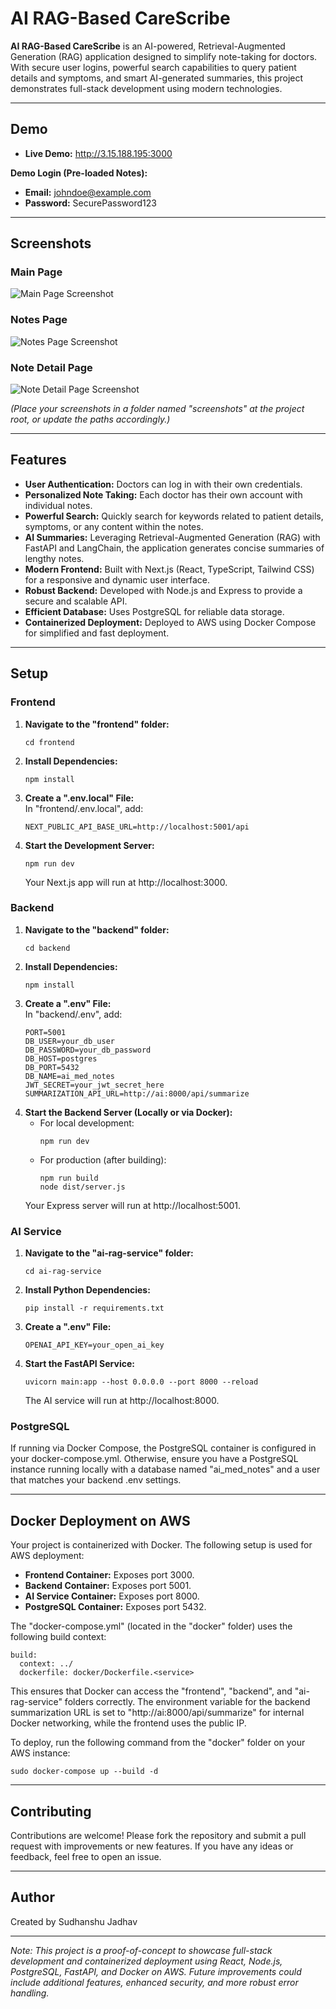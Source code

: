 # AI RAG-Based CareScribe

**AI RAG-Based CareScribe** is an AI-powered, Retrieval-Augmented Generation (RAG) application designed to simplify note-taking for doctors. With secure user logins, powerful search capabilities to query patient details and symptoms, and smart AI-generated summaries, this project demonstrates full-stack development using modern technologies.

---

## Demo

- **Live Demo:** http://3.15.188.195:3000  

**Demo Login (Pre-loaded Notes):**
- **Email:** johndoe@example.com  
- **Password:** SecurePassword123

---

## Screenshots

### Main Page  
![Main Page Screenshot](./screenshots/mainpage.jpg)

### Notes Page  
![Notes Page Screenshot](./screenshots/notespage.jpg)

### Note Detail Page  
![Note Detail Page Screenshot](./screenshots/notedetailpage.jpg)

*(Place your screenshots in a folder named "screenshots" at the project root, or update the paths accordingly.)*

---

## Features

- **User Authentication:** Doctors can log in with their own credentials.
- **Personalized Note Taking:** Each doctor has their own account with individual notes.
- **Powerful Search:** Quickly search for keywords related to patient details, symptoms, or any content within the notes.
- **AI Summaries:** Leveraging Retrieval-Augmented Generation (RAG) with FastAPI and LangChain, the application generates concise summaries of lengthy notes.
- **Modern Frontend:** Built with Next.js (React, TypeScript, Tailwind CSS) for a responsive and dynamic user interface.
- **Robust Backend:** Developed with Node.js and Express to provide a secure and scalable API.
- **Efficient Database:** Uses PostgreSQL for reliable data storage.
- **Containerized Deployment:** Deployed to AWS using Docker Compose for simplified and fast deployment.

---

## Setup

### Frontend

1. **Navigate to the "frontend" folder:**
   ```
   cd frontend
   ```
2. **Install Dependencies:**
   ```
   npm install
   ```
3. **Create a ".env.local" File:**  
   In "frontend/.env.local", add:
   ```
   NEXT_PUBLIC_API_BASE_URL=http://localhost:5001/api
   ```
4. **Start the Development Server:**
   ```
   npm run dev
   ```
   Your Next.js app will run at http://localhost:3000.

### Backend

1. **Navigate to the "backend" folder:**
   ```
   cd backend
   ```
2. **Install Dependencies:**
   ```
   npm install
   ```
3. **Create a ".env" File:**  
   In "backend/.env", add:
   ```
   PORT=5001
   DB_USER=your_db_user
   DB_PASSWORD=your_db_password
   DB_HOST=postgres
   DB_PORT=5432
   DB_NAME=ai_med_notes
   JWT_SECRET=your_jwt_secret_here
   SUMMARIZATION_API_URL=http://ai:8000/api/summarize
   ```
4. **Start the Backend Server (Locally or via Docker):**
   - For local development:
     ```
     npm run dev
     ```
   - For production (after building):
     ```
     npm run build
     node dist/server.js
     ```
   Your Express server will run at http://localhost:5001.

### AI Service

1. **Navigate to the "ai-rag-service" folder:**
   ```
   cd ai-rag-service
   ```
2. **Install Python Dependencies:**
   ```
   pip install -r requirements.txt
   ```
3. **Create a ".env" File:**
   ```
   OPENAI_API_KEY=your_open_ai_key
   ```
4. **Start the FastAPI Service:**
   ```
   uvicorn main:app --host 0.0.0.0 --port 8000 --reload
   ```
   The AI service will run at http://localhost:8000.

### PostgreSQL

If running via Docker Compose, the PostgreSQL container is configured in your docker-compose.yml. Otherwise, ensure you have a PostgreSQL instance running locally with a database named "ai_med_notes" and a user that matches your backend .env settings.

---

## Docker Deployment on AWS

Your project is containerized with Docker. The following setup is used for AWS deployment:

- **Frontend Container:** Exposes port 3000.
- **Backend Container:** Exposes port 5001.
- **AI Service Container:** Exposes port 8000.
- **PostgreSQL Container:** Exposes port 5432.

The "docker-compose.yml" (located in the "docker" folder) uses the following build context:
```
build:
  context: ../
  dockerfile: docker/Dockerfile.<service>
```
This ensures that Docker can access the "frontend", "backend", and "ai-rag-service" folders correctly. The environment variable for the backend summarization URL is set to "http://ai:8000/api/summarize" for internal Docker networking, while the frontend uses the public IP.

To deploy, run the following command from the "docker" folder on your AWS instance:
```
sudo docker-compose up --build -d
```

---

## Contributing

Contributions are welcome! Please fork the repository and submit a pull request with improvements or new features. If you have any ideas or feedback, feel free to open an issue.

---

## Author

Created by Sudhanshu Jadhav

---

*Note: This project is a proof-of-concept to showcase full-stack development and containerized deployment using React, Node.js, PostgreSQL, FastAPI, and Docker on AWS. Future improvements could include additional features, enhanced security, and more robust error handling.*
